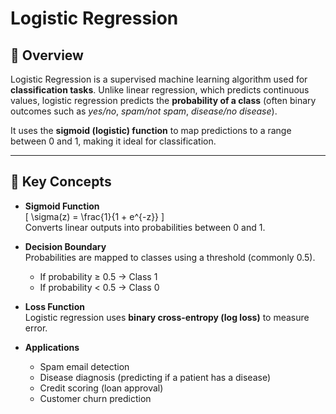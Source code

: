 # Logistic Regression

## 📌 Overview
Logistic Regression is a supervised machine learning algorithm used for **classification tasks**. Unlike linear regression, which predicts continuous values, logistic regression predicts the **probability of a class** (often binary outcomes such as *yes/no*, *spam/not spam*, *disease/no disease*).

It uses the **sigmoid (logistic) function** to map predictions to a range between 0 and 1, making it ideal for classification.

---

## 🔑 Key Concepts
- **Sigmoid Function**  
  \[
  \sigma(z) = \frac{1}{1 + e^{-z}}
  \]  
  Converts linear outputs into probabilities between 0 and 1.

- **Decision Boundary**  
  Probabilities are mapped to classes using a threshold (commonly 0.5).  
  - If probability ≥ 0.5 → Class 1  
  - If probability < 0.5 → Class 0  

- **Loss Function**  
  Logistic regression uses **binary cross-entropy (log loss)** to measure error.

- **Applications**  
  - Spam email detection  
  - Disease diagnosis (predicting if a patient has a disease)  
  - Credit scoring (loan approval)  
  - Customer churn prediction 
